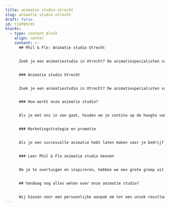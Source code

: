 ```yaml
---
title: animatie studio utrecht
slug: animatie studio utrecht
draft: false
id: YjUfQhC91
blocks:
  - type: content_block
    align: center
    content: >-
      ## Phil & Flo: Animatie studio Utrecht


      Zoek je een animatiestudio in Utrecht? De animatiespecialisten van Phil & Flo staan klaar om voor bedrijven, organisaties en ondernemers in Utrecht pakkende animatiefilms te maken.


      ### Animatie studio Utrecht


      Zoek je een animatiestudio in Utrecht? De animatiespecialisten van Phil & Flo staan klaar om voor bedrijven, organisaties en ondernemers in Utrecht pakkende animatiefilms te maken. Hoe we dat doen? Wij kiezen voor een persoonlijke aanpak om tot een uniek resultaat te komen. We ontwikkelen samen met jou het concept, en daarna gaan we creatief en vakkundig aan de slag met het maken van de animatie. Met onze animatiestudio kies je voor echt maatwerk, en geen dertien-in-een-dozijn.


      ### Hoe werkt onze animatie studio?


      Als je met ons in zee gaat, houden we je continu op de hoogte van de voortgang. We werken sowieso met een helder stappenplan. We bepalen het doel van de animatiefilm, schrijven het script, en vertalen dat naar een aansprekende video. Maar daar houdt het niet op: we zijn namelijk ook expert op het gebied van videomarketing. Wij helpen je dus ook met het bepalen van een strategie om je animatie gericht in te zetten.


      ### Marketingstrategie en promotie


      Als je een succesvolle animatie hebt laten maken voor je bedrijf in Utrecht, wil je ook je relevante doelgroep bereiken. Hoe doe je dat? Met een goed uitgedachte marketingstrategie zorgen we ervoor dat je animatie aankomt bij je doelgroep in Utrecht en daarbuiten natuurlijk. Dat kan door goed geplaatste video-advertenties, een social media campaign en een succesvolle lancering van je video. Wij stemmen de promotie en marketing van je animatiefilm perfect af op de inhoud.


      ### Leer Phil & Flo animatie studio kennen


      Om je te overtuigen en inspireren, hebben we een grote greep uit eerdere cases online. Zo zie je van tevoren wat onze animatie studio al in Utrecht heeft gedaan. Wij geloven ook in persoonlijk contact met onze klanten. Daarom gaan we graag vrijblijvend met je in gesprek. Zie jij dat ook zitten? Dan kun je meteen contact met ons opnemen, of langskomen op een van onze kantoren.


      ## Vandaag nog alles weten over onze animatie studio?


      Wij kiezen voor een persoonlijke aanpak om tot een uniek resultaat te komen. We ontwikkelen samen met jou het concept, en daarna gaan we creatief en vakkundig aan de slag met het maken van de animatie. Met onze animatiestudio kies je voor echt maatwerk, en geen dertien-in-een-dozijn.
---
```

